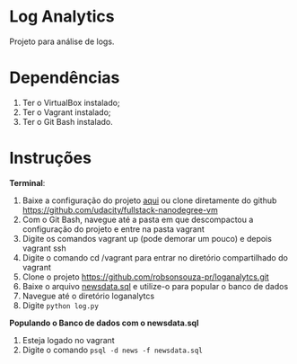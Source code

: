 # Log Analytics
Projeto para análise de logs.


# Dependências
1. Ter o VirtualBox instalado;
1. Ter o Vagrant instalado;
1. Ter o Git Bash instalado.

# Instruções
**Terminal**:
1. Baixe a configuração do projeto [aqui](https://d17h27t6h515a5.cloudfront.net/topher/2017/June/5948287e_fsnd-virtual-machine/fsnd-virtual-machine.zip) ou clone diretamente do github <https://github.com/udacity/fullstack-nanodegree-vm>
1. Com o Git Bash, navegue até a pasta em que descompactou a configuração do projeto e entre na pasta vagrant
1. Digite os comandos vagrant up (pode demorar um pouco) e depois vagrant ssh
1. Digite o comando cd /vagrant para entrar no diretório compartilhado do vagrant
1. Clone o projeto <https://github.com/robsonsouza-pr/loganalytcs.git>
1. Baixe o arquivo [newsdata.sql](https://d17h27t6h515a5.cloudfront.net/topher/2016/August/57b5f748_newsdata/newsdata.zip) e utilize-o para popular o banco de dados
1. Navegue até o diretório loganalytcs
1. Digite `python log.py`

**Populando o Banco de dados com o newsdata.sql**
1. Esteja logado no vagrant
1. Digite o comando `psql -d news -f newsdata.sql`

